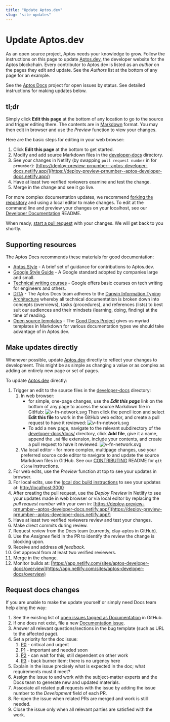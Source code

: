 ```yaml
---
title: "Update Aptos.dev"
slug: "site-updates"
---
```


# Update Aptos.dev

As an open source project, Aptos needs your knowledge to grow. Follow the instructions on this page to update [Aptos.dev](https://aptos.dev/), the developer website for the Aptos blockchain. Every contributor to Aptos.dev is listed as an _author_ on the pages they edit and update. See the _Authors_ list at the bottom of any page for an example.

See the [Aptos Docs](https://github.com/orgs/aptos-labs/projects/14/views/1) project for open issues by status. See detailed instructions for making updates below.

## tl;dr

Simply click **Edit this page** at the bottom of any location to go to the source and trigger editing there. The contents are in [Markdown](https://www.markdownguide.org/basic-syntax/) format. You may then edit in browser and use the _Preview_ function to view your changes.

Here are the basic steps for editing in your web browser:

1. Click **Edit this page** at the bottom to get started.
2. Modify and add source Markdown files in the [developer-docs](https://github.com/aptos-labs/developer-docs/tree/docs/) directory.
3. See your changes in Netlify (by swapping `pull request number` in for `prnumber`):
   [https://deploy-preview-prnumber--aptos-developer-docs.netlify.app/](https://deploy-preview-prnumber--aptos-developer-docs.netlify.app/)
4. Have at least two verified reviewers examine and test the change.
5. Merge in the change and see it go live.

For more complex documentation updates, we recommend [forking the repository](https://github.com/aptos-labs/aptos-core/blob/main/CONTRIBUTING.md#developer-workflow) and using a local editor to make changes. To edit at the command line and preview your changes on your localhost, see our [Developer Documentation](https://github.com/aptos-labs/developer-docs/blob/main/README.md) README.

When ready, [start a pull request](https://docs.github.com/en/pull-requests/collaborating-with-pull-requests/proposing-changes-to-your-work-with-pull-requests/creating-a-pull-request) with your changes. We will get back to you shortly.

## Supporting resources

The Aptos Docs recommends these materials for good documentation:

- [Aptos Style](./aptos-style.md) - A brief set of guidance for contributions to Aptos.dev.
- [Google Style Guide](https://developers.google.com/style) - A Google standard adopted by companies large and small.
- [Technical writing courses](https://developers.google.com/tech-writing) - Google offers basic courses on tech writing for engineers and others.
- [DITA](https://en.wikipedia.org/wiki/Darwin_Information_Typing_Architecture) - The Aptos Docs team adheres to the [Darwin Information Typing Architecture](https://en.wikipedia.org/wiki/Darwin_Information_Typing_Architecture) whereby all technical documentation is broken down into concepts (overviews), tasks (procedures), and references (lists) to best suit our audiences and their mindsets (learning, doing, finding) at the time of reading.
- [Open source templates](https://gitlab.com/tgdp/templates) - The [Good Docs Project](https://thegooddocsproject.dev/) gives us myriad templates in Markdown for various documentation types we should take advantage of in Aptos.dev.

## Make updates directly

Whenever possible, update [Aptos.dev](http://Aptos.dev) directly to reflect your changes to development. This might be as simple as changing a value or as complex as adding an entirely new page or set of pages.

To update [Aptos.dev](http://Aptos.dev) directly:

1. Trigger an edit to the source files in the [developer-docs](https://github.com/aptos-labs/developer-docs/tree/main) directory:
   1. In web browser:
      - for simple, one-page changes, use the **_Edit this page_** link on the bottom of any page to access the source Markdown file in GitHub:
        ![v-fn-network.svg](../../static/img/docs/trigger-edits-aptosdev.png)
        Then click the pencil icon and select **Edit this file** to work in the GitHub web editor, and create a pull request to have it reviewed:
        ![v-fn-network.svg](../../static/img/docs/edit-file-in-GH.png)
      - To add a new page, navigate to the relevant subdirectory of the [developer-docs/docs/](https://github.com/aptos-labs/aptos-core/tree/main/developer-docs/docs/) directory, click **Add file**, give it a name, append the `.md` file extension, include your contents, and create a pull request to have it reviewed:
        ![v-fn-network.svg](../../static/img/docs/add-file-in-GH.png)
   2. Via local editor - for more complex, multipage changes, use your preferred source code editor to navigate to and update the source Markdown files in GitHub. See our [CONTRIBUTING](https://github.com/aptos-labs/aptos-core/blob/main/CONTRIBUTING.md) README for `git clone` instructions.
2. For web edits, use the _Preview_ function at top to see your updates in browser.
3. For local edits, use the [local doc build instructions](https://github.com/aptos-labs/developer-docs/blob/main/README.md) to see your updates at: [http://localhost:3000](http://localhost:3000)
4. After creating the pull request, use the _Deploy Preview_ in Netlify to see your updates made in web browser or via local editor by replacing the _pull request number_ with your own in:
   [https://deploy-preview-prnumber--aptos-developer-docs.netlify.app/](https://deploy-preview-prnumber--aptos-developer-docs.netlify.app/)
5. Have at least two verified reviewers review and test your changes.
6. Make direct commits during review.
7. Request review from the Docs team (currently, clay-aptos in GitHub).
8. Use the _Assignee_ field in the PR to identify the review the change is blocking upon.
9. Receive and address _all feedback_.
10. Get approval from at least two verified reviewers.
11. Merge in the change.
12. Monitor builds at: [https://app.netlify.com/sites/aptos-developer-docs/overview](https://app.netlify.com/sites/aptos-developer-docs/overview)

## Request docs changes

If you are unable to make the update yourself or simply need Docs team help along the way:

1. See the existing list of [open issues tagged as Documentation](https://github.com/aptos-labs/aptos-core/issues?q=is%3Aissue+is%3Aopen+label%3Adocumentation) in GitHub.
2. If one does not exist, file a new [Documentation issue](https://github.com/aptos-labs/aptos-core/issues/new?assignees=clay-aptos&labels=bug%2Cdocumentation&template=documentation_bug_report.md&title=%5BDocs%5D).
3. Answer all relevant questions/sections in the bug template (such as URL to the affected page).
4. Set a priority for the doc issue:
   1. [P0](https://github.com/aptos-labs/aptos-core/issues?q=is%3Aissue+is%3Aopen+label%3Adocumentation+label%3Ap0+) - critical and urgent
   2. [P1](https://github.com/aptos-labs/aptos-core/issues?q=is%3Aissue+is%3Aopen+label%3Adocumentation+label%3Ap1+) - important and needed soon
   3. [P2](https://github.com/aptos-labs/aptos-core/issues?q=is%3Aissue+is%3Aopen+label%3Adocumentation+label%3Ap2+) - can wait for this; still dependent on other work
   4. [P3](https://github.com/aptos-labs/aptos-core/issues?q=is%3Aissue+is%3Aopen+label%3Adocumentation+label%3Ap3+) - back burner item; there is no urgency here
5. Explain in the issue precisely what is expected in the doc; what requirements must it meet?
6. Assign the issue to and work with the subject-matter experts and the Docs team to generate new and updated materials.
7. Associate all related pull requests with the issue by adding the issue number to the _Development_ field of each PR.
8. Re-open the issue when related PRs are merged and work is still needed.
9. Close the issue only when all relevant parties are satisfied with the work.
